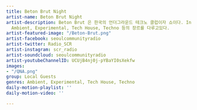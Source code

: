 ```yaml
---
title: Beton Brut Night
artist-name: Beton Brut Night
artist-description: Beton Brut 은 한국의 언더그라운드 테크노 클럽이자 쇼이다. Inger 와 QNA 를 중심으로 진행되며
  Ambient, Experimental, Tech House, Techno 등의 장르를 다루고있다.
artist-featured-image: "/Beton-Brut.png"
artist-facebook: seoulcommunityradio
artist-twitter: Radio_SCR
artist-instagram: scr_radio
artist-soundcloud: seoulcommunityradio
artist-youtubeChannelID: UCUjB4nj0j-pYBaYI0sXekfw
images:
- "/QNA.png"
group: Local Guests
genres: Ambient, Experimental, Tech House, Techno
daily-motion-playlist: ''
daily-motion-video: ''

---
```

